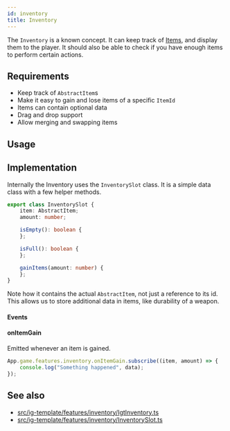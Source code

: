 ```yaml
---
id: inventory
title: Inventory
---
```


The `Inventory` is a known concept. It can keep track of [Items](../Tools/items.md), and display them to the player.
It should also be able to check if you have enough items to perform certain actions.


## Requirements
- Keep track of `AbstractItem`s
- Make it easy to gain and lose items of a specific `ItemId`
- Items can contain optional data
- Drag and drop support
- Allow merging and swapping items

## Usage
<!--- Example script that displays most of the functionality -->

## Implementation
Internally the Inventory uses the `InventorySlot` class.
It is a simple data class with a few helper methods.
```ts
export class InventorySlot {
    item: AbstractItem;
    amount: number;

    isEmpty(): boolean {
    };

    isFull(): boolean {
    };

    gainItems(amount: number) {
    };
}
```
Note how it contains the actual `AbstractItem`, not just a reference to its id.
This allows us to store additional data in items, like durability of a weapon.
#### Events
<!--- Events this feature emits -->

#### onItemGain
Emitted whenever an item is gained.
```ts
App.game.features.inventory.onItemGain.subscribe((item, amount) => {
    console.log("Something happened", data);
});
```

## See also
- [src/ig-template/features/inventory/IgtInventory.ts](https://github.com/123ishaTest/igt-library/blob/master/src/ig-template/features/inventory/IgtInventory.ts)
- [src/ig-template/features/inventory/InventorySlot.ts](https://github.com/123ishaTest/igt-library/blob/master/src/ig-template/features/inventory/InventorySlot.ts)
